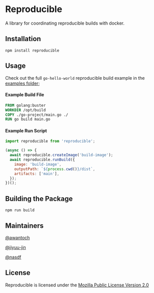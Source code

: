 # Reproducible

A library for coordinating reproducible builds with docker.

## Installation

```shell
npm install reproducible
```

## Usage

Check out the full `go-hello-world` reproducible build example in the [examples folder](/examples);

#### Example Build File

```Dockerfile
FROM golang:buster
WORKDIR /opt/build
COPY ./go-project/main.go ./
RUN go build main.go
```

#### Example Run Script

```javascript
import reproducible from 'reproducible';

(async () => {
  await reproducible.createImage('build-image');
  await reproducible.runBuild({
    image: 'build-image',
    outputPath: `${process.cwd()}/dist`,
    artifacts: ['main'],
  });
})();
```

## Building the Package

```shell
npm run build
```

## Maintainers

[@awantoch](https://github.com/awantoch)

[@jiyuu-jin](https://github.com/jiyuu-jin)

[@nasdf](https://github.com/nasdf)

## License

Reproducible is licensed under the [Mozilla Public License Version 2.0](https://www.mozilla.org/en-US/MPL/2.0/)